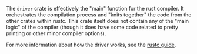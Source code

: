 The `driver` crate is effectively the "main" function for the rust
compiler.  It orchestrates the compilation process and "knits together"
the code from the other crates within rustc. This crate itself does
not contain any of the "main logic" of the compiler (though it does
have some code related to pretty printing or other minor compiler
options).

For more information about how the driver works, see the [rustc guide].

[rustc guide]: https://rust-lang.github.io/rustc-dev-guide/rustc-driver.html

